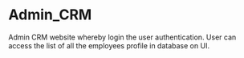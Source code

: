 # Admin_CRM
Admin CRM website whereby login the user authentication. User can access the list of all the employees profile in database on UI.
